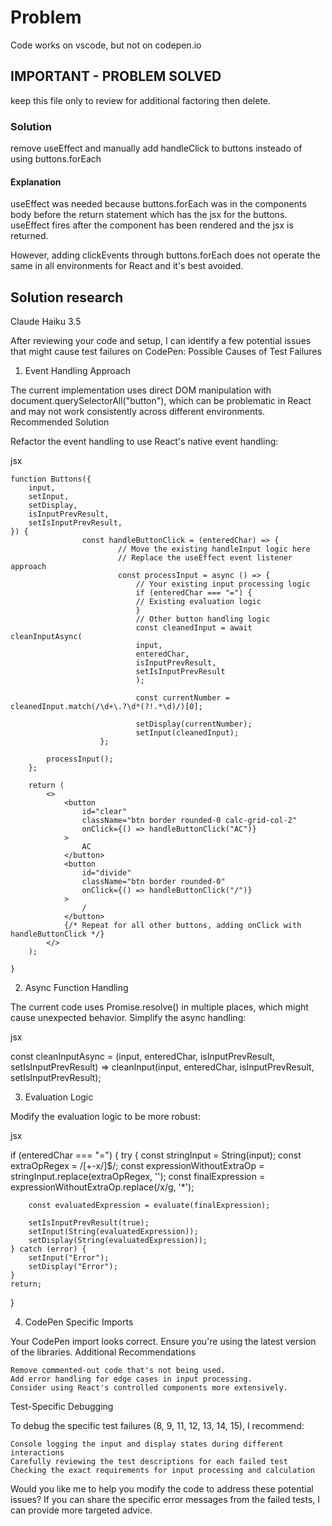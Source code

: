 <!-- @format -->

# Problem

Code works on vscode, but not on codepen.io

## IMPORTANT - PROBLEM SOLVED

keep this file only to review for additional factoring then delete.

### Solution

remove useEffect and manually add handleClick to buttons insteado of using buttons.forEach

#### Explanation

useEffect was needed because buttons.forEach was in the components body before the return statement which has the jsx for the buttons. useEffect fires after the component has been rendered and the jsx is returned.

However, adding clickEvents through buttons.forEach does not operate the same in all environments for React and it's best avoided.

## Solution research

Claude Haiku 3.5

After reviewing your code and setup, I can identify a few potential issues that might cause test failures on CodePen:
Possible Causes of Test Failures

1. Event Handling Approach

The current implementation uses direct DOM manipulation with document.querySelectorAll("button"), which can be problematic in React and may not work consistently across different environments.
Recommended Solution

Refactor the event handling to use React's native event handling:

jsx

```
function Buttons({
	input,
	setInput,
	setDisplay,
	isInputPrevResult,
	setIsInputPrevResult,
}) {
				const handleButtonClick = (enteredChar) => {
						// Move the existing handleInput logic here
						// Replace the useEffect event listener approach
						const processInput = async () => {
							// Your existing input processing logic
							if (enteredChar === "=") {
							// Existing evaluation logic
							}
							// Other button handling logic
							const cleanedInput = await cleanInputAsync(
							input,
							enteredChar,
							isInputPrevResult,
							setIsInputPrevResult
							);

							const currentNumber = cleanedInput.match(/\d+\.?\d*(?!.*\d)/)[0];

							setDisplay(currentNumber);
							setInput(cleanedInput);
					};

    	processInput();
    };

    return (
    	<>
    		<button
    			id="clear"
    			className="btn border rounded-0 calc-grid-col-2"
    			onClick={() => handleButtonClick("AC")}
    		>
    			AC
    		</button>
    		<button
    			id="divide"
    			className="btn border rounded-0"
    			onClick={() => handleButtonClick("/")}
    		>
    			/
    		</button>
    		{/* Repeat for all other buttons, adding onClick with handleButtonClick */}
    	</>
    );

}
```

2. Async Function Handling

The current code uses Promise.resolve() in multiple places, which might cause unexpected behavior. Simplify the async handling:

jsx

const cleanInputAsync = (input, enteredChar, isInputPrevResult, setIsInputPrevResult) =>
cleanInput(input, enteredChar, isInputPrevResult, setIsInputPrevResult);

3. Evaluation Logic

Modify the evaluation logic to be more robust:

jsx

if (enteredChar === "=") {
try {
const stringInput = String(input);
const extraOpRegex = /[+\-x/]$/;
const expressionWithoutExtraOp = stringInput.replace(extraOpRegex, '');
const finalExpression = expressionWithoutExtraOp.replace(/x/g, '\*');

    	const evaluatedExpression = evaluate(finalExpression);

    	setIsInputPrevResult(true);
    	setInput(String(evaluatedExpression));
    	setDisplay(String(evaluatedExpression));
    } catch (error) {
    	setInput("Error");
    	setDisplay("Error");
    }
    return;

}

4. CodePen Specific Imports

Your CodePen import looks correct. Ensure you're using the latest version of the libraries.
Additional Recommendations

    Remove commented-out code that's not being used.
    Add error handling for edge cases in input processing.
    Consider using React's controlled components more extensively.

Test-Specific Debugging

To debug the specific test failures (8, 9, 11, 12, 13, 14, 15), I recommend:

    Console logging the input and display states during different interactions
    Carefully reviewing the test descriptions for each failed test
    Checking the exact requirements for input processing and calculation

Would you like me to help you modify the code to address these potential issues? If you can share the specific error messages from the failed tests, I can provide more targeted advice.
